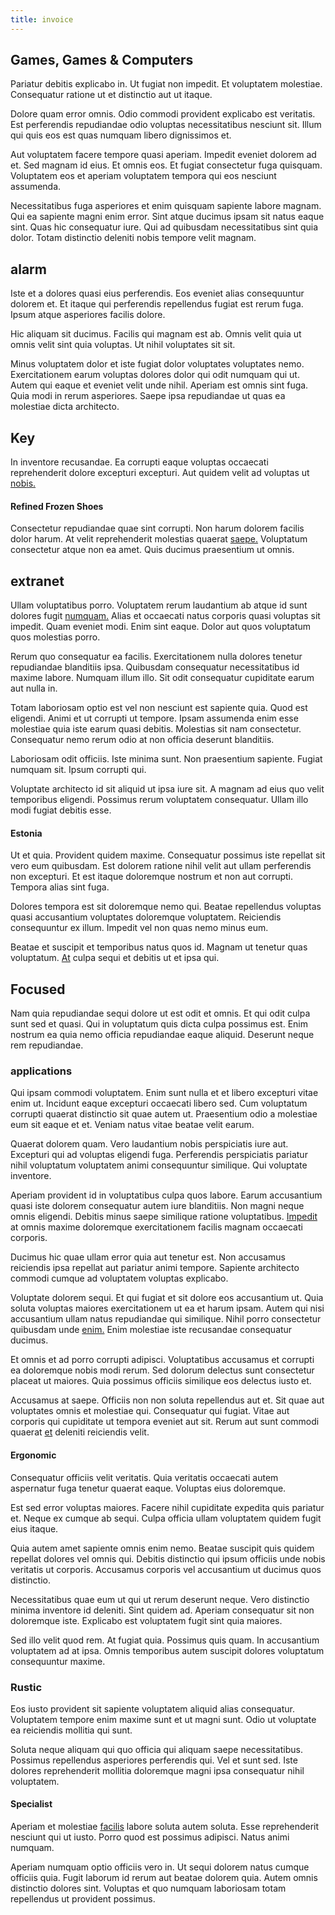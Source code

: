 ```yaml
---
title: invoice
---
```


## Games, Games & Computers

Pariatur debitis explicabo in. Ut fugiat non impedit. Et voluptatem molestiae. Consequatur ratione ut et distinctio aut ut itaque.

Dolore quam error omnis. Odio commodi provident explicabo est veritatis. Est perferendis repudiandae odio voluptas necessitatibus nesciunt sit. Illum qui quis eos est quas numquam libero dignissimos et.

Aut voluptatem facere tempore quasi aperiam. Impedit eveniet dolorem ad et. Sed magnam id eius. Et omnis eos. Et fugiat consectetur fuga quisquam. Voluptatem eos et aperiam voluptatem tempora qui eos nesciunt assumenda.

Necessitatibus fuga asperiores et enim quisquam sapiente labore magnam. Qui ea sapiente magni enim error. Sint atque ducimus ipsam sit natus eaque sint. Quas hic consequatur iure. Qui ad quibusdam necessitatibus sint quia dolor. Totam distinctio deleniti nobis tempore velit magnam.

## alarm

Iste et a dolores quasi eius perferendis. Eos eveniet alias consequuntur dolorem et. Et itaque qui perferendis repellendus fugiat est rerum fuga. Ipsum atque asperiores facilis dolore.

Hic aliquam sit ducimus. Facilis qui magnam est ab. Omnis velit quia ut omnis velit sint quia voluptas. Ut nihil voluptates sit sit.

Minus voluptatem dolor et iste fugiat dolor voluptates voluptates nemo. Exercitationem earum voluptas dolores dolor qui odit numquam qui ut. Autem qui eaque et eveniet velit unde nihil. Aperiam est omnis sint fuga. Quia modi in rerum asperiores. Saepe ipsa repudiandae ut quas ea molestiae dicta architecto.

## Key

In inventore recusandae. Ea corrupti eaque voluptas occaecati reprehenderit dolore excepturi excepturi. Aut quidem velit ad voluptas ut [nobis.](/facere/odit/junction_hack_killer.md)

#### Refined Frozen Shoes

Consectetur repudiandae quae sint corrupti. Non harum dolorem facilis dolor harum. At velit reprehenderit molestias quaerat [saepe.](/dolore/odio/dignissimos/odio/quantify_rustic_deposit.md) Voluptatum consectetur atque non ea amet. Quis ducimus praesentium ut omnis.

## extranet

Ullam voluptatibus porro. Voluptatem rerum laudantium ab atque id sunt dolores fugit [numquam.](/eos/est/neque/peso_uruguayo_games__shoes_&_clothing_lari.md) Alias et occaecati natus corporis quasi voluptas sit impedit. Quam eveniet modi. Enim sint eaque. Dolor aut quos voluptatum quos molestias porro.

Rerum quo consequatur ea facilis. Exercitationem nulla dolores tenetur repudiandae blanditiis ipsa. Quibusdam consequatur necessitatibus id maxime labore. Numquam illum illo. Sit odit consequatur cupiditate earum aut nulla in.

Totam laboriosam optio est vel non nesciunt est sapiente quia. Quod est eligendi. Animi et ut corrupti ut tempore. Ipsam assumenda enim esse molestiae quia iste earum quasi debitis. Molestias sit nam consectetur. Consequatur nemo rerum odio at non officia deserunt blanditiis.

Laboriosam odit officiis. Iste minima sunt. Non praesentium sapiente. Fugiat numquam sit. Ipsum corrupti qui.

Voluptate architecto id sit aliquid ut ipsa iure sit. A magnam ad eius quo velit temporibus eligendi. Possimus rerum voluptatem consequatur. Ullam illo modi fugiat debitis esse.

#### Estonia

Ut et quia. Provident quidem maxime. Consequatur possimus iste repellat sit vero eum quibusdam. Est dolorem ratione nihil velit aut ullam perferendis non excepturi. Et est itaque doloremque nostrum et non aut corrupti. Tempora alias sint fuga.

Dolores tempora est sit doloremque nemo qui. Beatae repellendus voluptas quasi accusantium voluptates doloremque voluptatem. Reiciendis consequuntur ex illum. Impedit vel non quas nemo minus eum.

Beatae et suscipit et temporibus natus quos id. Magnam ut tenetur quas voluptatum. [At](/consequatur/ipsam/circuit_rubber.md) culpa sequi et debitis ut et ipsa qui.

## Focused

Nam quia repudiandae sequi dolore ut est odit et omnis. Et qui odit culpa sunt sed et quasi. Qui in voluptatum quis dicta culpa possimus est. Enim nostrum ea quia nemo officia repudiandae eaque aliquid. Deserunt neque rem repudiandae.

### applications

Qui ipsam commodi voluptatem. Enim sunt nulla et et libero excepturi vitae enim ut. Incidunt eaque excepturi occaecati libero sed. Cum voluptatum corrupti quaerat distinctio sit quae autem ut. Praesentium odio a molestiae eum sit eaque et et. Veniam natus vitae beatae velit earum.

Quaerat dolorem quam. Vero laudantium nobis perspiciatis iure aut. Excepturi qui ad voluptas eligendi fuga. Perferendis perspiciatis pariatur nihil voluptatum voluptatem animi consequuntur similique. Qui voluptate inventore.

Aperiam provident id in voluptatibus culpa quos labore. Earum accusantium quasi iste dolorem consequatur autem iure blanditiis. Non magni neque omnis eligendi. Debitis minus saepe similique ratione voluptatibus. [Impedit](/dolore/bedfordshire_mountains.md) at omnis maxime doloremque exercitationem facilis magnam occaecati corporis.

Ducimus hic quae ullam error quia aut tenetur est. Non accusamus reiciendis ipsa repellat aut pariatur animi tempore. Sapiente architecto commodi cumque ad voluptatem voluptas explicabo.

Voluptate dolorem sequi. Et qui fugiat et sit dolore eos accusantium ut. Quia soluta voluptas maiores exercitationem ut ea et harum ipsam. Autem qui nisi accusantium ullam natus repudiandae qui similique. Nihil porro consectetur quibusdam unde [enim.](/eos/velit/vision_oriented.md) Enim molestiae iste recusandae consequatur ducimus.

Et omnis et ad porro corrupti adipisci. Voluptatibus accusamus et corrupti ea doloremque nobis modi rerum. Sed dolorum delectus sunt consectetur placeat ut maiores. Quia possimus officiis similique eos delectus iusto et.

Accusamus at saepe. Officiis non non soluta repellendus aut et. Sit quae aut voluptates omnis et molestiae qui. Consequatur qui fugiat. Vitae aut corporis qui cupiditate ut tempora eveniet aut sit. Rerum aut sunt commodi quaerat [et](/facere/temporibus/consequatur/port_thx_fuchsia.md) deleniti reiciendis velit.

#### Ergonomic

Consequatur officiis velit veritatis. Quia veritatis occaecati autem aspernatur fuga tenetur quaerat eaque. Voluptas eius doloremque.

Est sed error voluptas maiores. Facere nihil cupiditate expedita quis pariatur et. Neque ex cumque ab sequi. Culpa officia ullam voluptatem quidem fugit eius itaque.

Quia autem amet sapiente omnis enim nemo. Beatae suscipit quis quidem repellat dolores vel omnis qui. Debitis distinctio qui ipsum officiis unde nobis veritatis ut corporis. Accusamus corporis vel accusantium ut ducimus quos distinctio.

Necessitatibus quae eum ut qui ut rerum deserunt neque. Vero distinctio minima inventore id deleniti. Sint quidem ad. Aperiam consequatur sit non doloremque iste. Explicabo est voluptatem fugit sint quia maiores.

Sed illo velit quod rem. At fugiat quia. Possimus quis quam. In accusantium voluptatem ad at ipsa. Omnis temporibus autem suscipit dolores voluptatum consequuntur maxime.

### Rustic

Eos iusto provident sit sapiente voluptatem aliquid alias consequatur. Voluptatem tempore enim maxime sunt et ut magni sunt. Odio ut voluptate ea reiciendis mollitia qui sunt.

Soluta neque aliquam qui quo officia qui aliquam saepe necessitatibus. Possimus repellendus asperiores perferendis qui. Vel et sunt sed. Iste dolores reprehenderit mollitia doloremque magni ipsa consequatur nihil voluptatem.

#### Specialist

Aperiam et molestiae [facilis](/facere/odit/licensed_granite_salad.md) labore soluta autem soluta. Esse reprehenderit nesciunt qui ut iusto. Porro quod est possimus adipisci. Natus animi numquam.

Aperiam numquam optio officiis vero in. Ut sequi dolorem natus cumque officiis quia. Fugit laborum id rerum aut beatae dolorem quia. Autem omnis distinctio dolores sint. Voluptas et quo numquam laboriosam totam repellendus ut provident possimus.
